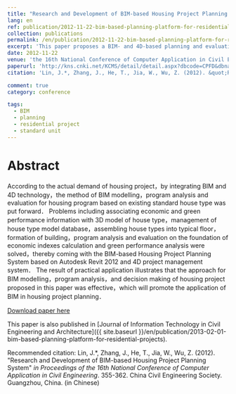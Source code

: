 ```yaml
---
title: "Research and Development of BIM-based Housing Project Planning System"
lang: en
ref: publication/2012-11-22-bim-based-planning-platform-for-residential-projects
collection: publications
permalink: /en/publication/2012-11-22-bim-based-planning-platform-for-residential-projects
excerpt: 'This paper proposes a BIM- and 4D-based planning and evaluation method and prototype system for planning of residential projects'
date: 2012-11-22
venue: 'the 16th National Conference of Computer Application in Civil Engineering'
paperurl: 'http://kns.cnki.net/KCMS/detail/detail.aspx?dbcode=CPFD&dbname=CPFD0914&filename=OGTY201211004054&v=MTU3MDNLdWhkaG5qOThUbmpxcXhkRWVNT1VLcmlmWnU5dkh5bmxVNzNOSWxzV0tpcmZkN0c0SDlQTnJvOUZZT3NLQ0JO'
citation: 'Lin, J.*, Zhang, J., He, T., Jia, W., Wu, Z. (2012). &quot;Research and Development of BIM-based Housing Project Planning System&quot; <i>in Proceedings of the 16th National Conference of Computer Application in Civil Engineering</i>. 355-362. China Civil Engineering Society. Guangzhou, China. (in Chinese)'

comment: true
category: conference

tags: 
  - BIM
  - planning
  - residential project
  - standard unit
---
```



Abstract
====

According to the actual demand of housing project，by integrating BIM and 4D technology，the method of BIM modelling，program analysis and evaluation for housing program based on existing standard house type was put forward． Problems including associating economic and green performance information with 3D model of house type，management of house type model database，assembling house types into typical floor，formation of building，program analysis and evaluation on the foundation of economic indexes calculation and green performance analysis were solved，thereby coming with the BIM-based Housing Project Planning System based on Autodesk Revit 2012 and 4D project management system． The result of practical application illustrates that the approach for BIM modelling，program analysis，and decision making of housing project proposed in this paper was effective，which will promote the application of BIM in housing project planning．

[Download paper here](http://kns.cnki.net/KCMS/detail/detail.aspx?dbcode=CPFD&dbname=CPFD0914&filename=OGTY201211004054&v=MTU3MDNLdWhkaG5qOThUbmpxcXhkRWVNT1VLcmlmWnU5dkh5bmxVNzNOSWxzV0tpcmZkN0c0SDlQTnJvOUZZT3NLQ0JO)

This paper is also published in [Journal of Information Technology in Civil Engineering and Architecture]({{ site.baseurl }}/en/publication/2013-02-01-bim-based-planning-platform-for-residential-projects).

Recommended citation: Lin, J.*, Zhang, J., He, T., Jia, W., Wu, Z. (2012). &quot;Research and Development of BIM-based Housing Project Planning System&quot; <i>in Proceedings of the 16th National Conference of Computer Application in Civil Engineering</i>. 355-362. China Civil Engineering Society. Guangzhou, China. (in Chinese)